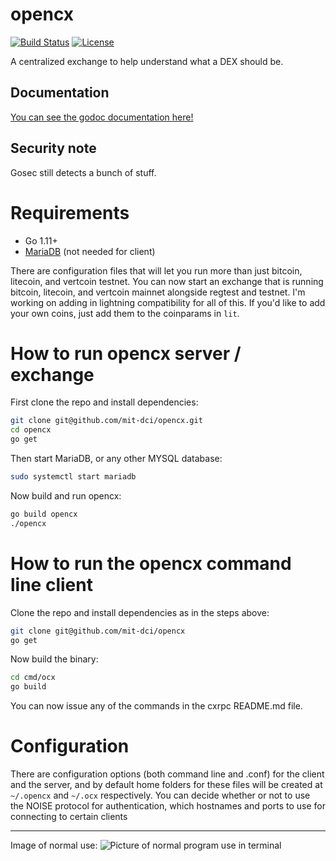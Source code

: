 # opencx
[![Build Status](https://travis-ci.com/mit-dci/opencx.svg?branch=master&style=flat-square)](https://travis-ci.com/mit-dci/opencx)
[![License](http://img.shields.io/:license-mit-blue.svg?style=flat-square)](http://mit-dci.mit-license.org)

A centralized exchange to help understand what a DEX should be.

## Documentation
[You can see the godoc documentation here!](https://godoc.org/github.com/mit-dci/opencx)

## Security note
Gosec still detects a bunch of stuff.

# Requirements
 - Go 1.11+
 - [MariaDB](https://mariadb.org) (not needed for client)

There are configuration files that will let you run more than just bitcoin, litecoin, and vertcoin testnet.
You can now start an exchange that is running bitcoin, litecoin, and vertcoin mainnet alongside regtest and testnet.
I'm working on adding in lightning compatibility for all of this.
If you'd like to add your own coins, just add them to the coinparams in `lit`.

# How to run opencx server / exchange
First clone the repo and install dependencies:
```sh
git clone git@github.com/mit-dci/opencx.git
cd opencx
go get
```

Then start MariaDB, or any other MYSQL database:
```sh
sudo systemctl start mariadb
```

Now build and run opencx:
```sh
go build opencx
./opencx
```

# How to run the opencx command line client
Clone the repo and install dependencies as in the steps above:
```sh
git clone git@github.com/mit-dci/opencx
go get
```

Now build the binary:
```sh
cd cmd/ocx
go build
```

You can now issue any of the commands in the cxrpc README.md file.

# Configuration
There are configuration options (both command line and .conf) for the client and the server, and by default home folders for these files will be created at `~/.opencx` and `~/.ocx` respectively. You can decide whether or not to use the NOISE protocol for authentication, which hostnames and ports to use for connecting to certain clients

---
Image of normal use:
![Picture of normal program use in terminal](../assets/normaluse.png?raw=true)
